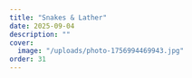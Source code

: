 ```yaml
---
title: "Snakes & Lather"
date: 2025-09-04
description: ""
cover:
  image: "/uploads/photo-1756994469943.jpg"
order: 31
---
```


